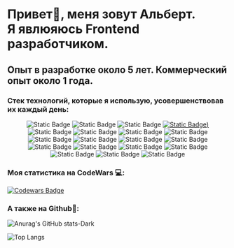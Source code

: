 


<h1>Привет👋, меня зовут Альберт.<br/>
Я явлюяюсь Frontend разработчиком.</h1>

## Опыт в разработке около 5 лет. Коммерческий опыт около 1 года.

<h3>Стек технологий, которые я использую, усовершенствовав их каждый день:</h3>

<div align="center">

![Static Badge](https://img.shields.io/badge/-html-4477eb?style=for-the-badge&logo=html5)
![Static Badge](https://img.shields.io/badge/-CSS-4477eb?style=for-the-badge&logo=CSS3)
![Static Badge](https://img.shields.io/badge/-javascript-4477eb?style=for-the-badge&logo=javascript)
[![Static Badge](https://img.shields.io/badge/-NEXT+JS-4477eb?style=for-the-badge&logo=nextdotjs))](https://img.shields.io/badge/-nextjs-4477eb?style=for-the-badge&logo=nextdotjs)
![Static Badge](https://img.shields.io/badge/-Vite-4477eb?style=for-the-badge&logo=vite)
![Static Badge](https://img.shields.io/badge/-React-4477eb?style=for-the-badge&logo=react)
![Static Badge](https://img.shields.io/badge/-Redux-4477eb?style=for-the-badge&logo=Redux)
![Static Badge](https://img.shields.io/badge/-axios-4477eb?style=for-the-badge&logo=axios)
![Static Badge](https://img.shields.io/badge/-zustand-4477eb?style=for-the-badge&logo=zustand)
![Static Badge](https://img.shields.io/badge/-React%20Query%20|%20Tanstack%20Query-4477eb?style=for-the-badge&logo=ReactQuery)
![Static Badge](https://img.shields.io/badge/-React%20Hook%20Form-4477eb?style=for-the-badge&logo=ReactHookForm)
![Static Badge](https://img.shields.io/badge/-React%20Router-4477eb?style=for-the-badge&logo=reactrouter)
![Static Badge](https://img.shields.io/badge/-Sass-4477eb?style=for-the-badge&logo=sass)
![Static Badge](https://img.shields.io/badge/-Tailwind%20css-4477eb?style=for-the-badge&logo=tailwindcss)
![Static Badge](https://img.shields.io/badge/-Lucide-4477eb?style=for-the-badge&logo=lucide)
![Static Badge](https://img.shields.io/badge/-MongoDB-4477eb?style=for-the-badge&logo=mongodb)
![Static Badge](https://img.shields.io/badge/-Github-4477eb?style=for-the-badge&logo=Github)
![Static Badge](https://img.shields.io/badge/-Webstorm-4477eb?style=for-the-badge&logo=webstorm)
![Static Badge](https://img.shields.io/badge/-Figma-4477eb?style=for-the-badge&logo=figma)


</div>

 <!-- Темная тема -->


 <!-- Светлая тема
[![Anurag's GitHub stats-Light](https://github-readme-stats.vercel.app/api?username=ddyadz01&show_owner=true&show_icons=true&bg_color=161623&hide_border=true&custom_title=Моя%20статистика%20Github:&text_color=fff&icon_color=fff&title_color=fff)](https://github.com/anuraghazra/github-readme-stats#gh-light-mode-only) -->

<h3>Моя статистика на CodeWars 💻:</h3>

[![Codewars Badge](https://www.codewars.com/users/Ddyadz01/badges/large)](https://www.codewars.com/users/Ddyadz01)

<h3>А также на Github📝:</h3>

 ![Anurag's GitHub stats-Dark](https://github-readme-stats.vercel.app/api?username=ddyadz01&show_icons=true&locale=ru&count_private=true&bg_color=4477eb&title_color=fff&hide_border=true&custom_title=Моя%20статистика%20Github:&text_color=fff&icon_color=fff)

<!-- <img src="https://github-readme-stats.vercel.app/api/top-langs?username=ddyadz01&layout=compact&show_icons=true&custom_title=Статистика по языкам:&bg_color=4477eb&text_color=fff&title_color=fff&hide_border=true&theme=light&loc" width="400px"  alt="ovi"/> -->

![Top Langs](https://github-readme-stats.vercel.app/api/top-langs/?username=ddyadz01&layout=compact&custom_title=Статистика%20по%20языкам:&bg_color=4477eb&text_color=fff&title_color=fff&hide_border=true&theme=light)
